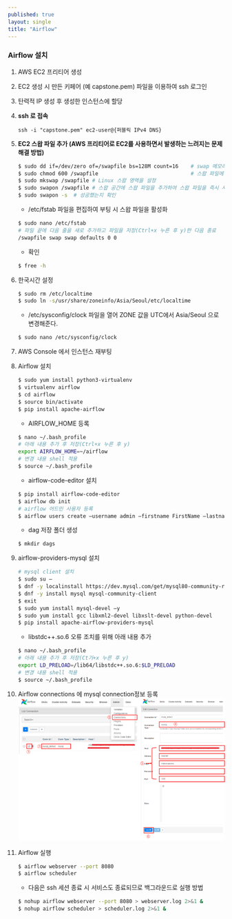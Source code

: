 ```yaml
--- 
published: true
layout: single
title: "Airflow"
---
```


### Airflow 설치

1. AWS EC2 프리티어 생성
  
2. EC2 생성 시 만든 키페어 (예 capstone.pem) 파일을
  이용하여 ssh 로그인
  
3. 탄력적 IP 생성 후
  생성한 인스턴스에 할당
  
4. **ssh 로 접속**
  
    ```
    ssh -i "capstone.pem" ec2-user@{퍼블릭 IPv4 DNS}
    ```
  
5. **EC2 스왑 파일 추가 (AWS 프리티어로 EC2를 사용하면서 발생하는 느려지는 문제 해결 방법)**
    ```bash
    $ sudo dd if=/dev/zero of=/swapfile bs=128M count=16    # swap 메모리를 할당
    $ sudo chmod 600 /swapfile                              # 스왑 파일에 대한 읽기 및 쓰기 권한 업데이트
    $ sudo mkswap /swapfile # Linux 스왑 영역을 설정
    $ sudo swapon /swapfile # 스왑 공간에 스왑 파일을 추가하여 스왑 파일을 즉시 사용할 수 있도록 만듦
    $ sudo swapon -s  # 성공했는지 확인
    ```
    
   - /etc/fstab 파일을 편집하여 부팅 시 스왑 파일을 활성화
    
    ```bash
    $ sudo nano /etc/fstab
    # 파일 끝에 다음 줄을 새로 추가하고 파일을 저장(Ctrl+x 누른 후 y)한 다음 종료
    /swapfile swap swap defaults 0 0
    ```
    
     - 확인
    
    ```bash
    $ free -h
    ```
    

6. 한국시간 설정

    ```bash
    $ sudo rm /etc/localtime
    $ sudo ln -s/usr/share/zoneinfo/Asia/Seoul/etc/localtime
    ```

      - /etc/sysconfig/clock 파일을 열어 ZONE 값을 UTC에서 Asia/Seoul 으로 변경해준다.
  

    ```bash
    $ sudo nano /etc/sysconfig/clock
    ```

7. AWS Console 에서 인스턴스 재부팅

8. Airflow 설치
    ```bash
    $ sudo yum install python3-virtualenv
    $ virtualenv airflow
    $ cd airflow
    $ source bin/activate
    $ pip install apache-airflow
    ```
    - AIRFLOW_HOME 등록 
    ```bash
    $ nano ~/.bash_profile
    # 아래 내용 추가 후 저장(Ctrl+x 누른 후 y)
    export AIRFLOW_HOME=~/airflow
    # 변경 내용 shell 적용
    $ source ~/.bash_profile
    ```

    - airflow-code-editor 설치
    ```bash
    $ pip install airflow-code-editor
    $ airflow db init
    # airflow 어드민 사용자 등록
    $ airflow users create –username admin –firstname FirstName –lastname LastName –role Admin --email 메일주소
    ```

    - dag 저장 폴더 생성
    ```bash
    $ mkdir dags
    ```
9. airflow-providers-mysql 설치 
    ```bash
    # mysql client 설치 
    $ sudo su –
    $ dnf -y localinstall https://dev.mysql.com/get/mysql80-community-release-el9-4.noarch.rpm
    $ dnf -y install mysql mysql-community-client
    $ exit 
    $ sudo yum install mysql-devel –y
    $ sudo yum install gcc libxml2-devel libxslt-devel python-devel
    $ pip install apache-airflow-providers-mysql
    ```

    - libstdc++.so.6 오류 조치를 위해 아래 내용 추가
    ```bash
    $ nano ~/.bash_profile
    # 아래 내용 추가 후 저장(Ct기+x 누른 후 y)
    export LD_PRELOAD=/lib64/libstdc++.so.6:$LD_PRELOAD
    # 변경 내용 shell 적용
    $ source ~/.bash_profile    
    ```

10. Airflow connections 에 mysql connection정보 등록
![Airflow connections 에 mysql connection정보 등록](../images/image.png)

11. Airflow 실행 
    ```bash
    $ airflow webserver --port 8080 
    $ airflow scheduler 
    ```

    - 다음은 ssh 세션 종료 시 서비스도 종료되므로 백그라운드로 실행 방법
  
    ```bash
    $ nohup airflow webserver --port 8080 > webserver.log 2>&1 &
    $ nohup airflow scheduler > scheduler.log 2>&1 &    
    ```


